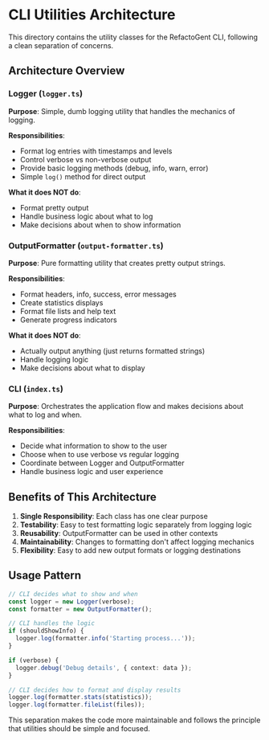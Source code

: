 # CLI Utilities Architecture

This directory contains the utility classes for the RefactoGent CLI, following a
clean separation of concerns.

## Architecture Overview

### Logger (`logger.ts`)

**Purpose**: Simple, dumb logging utility that handles the mechanics of logging.

**Responsibilities**:

- Format log entries with timestamps and levels
- Control verbose vs non-verbose output
- Provide basic logging methods (debug, info, warn, error)
- Simple `log()` method for direct output

**What it does NOT do**:

- Format pretty output
- Handle business logic about what to log
- Make decisions about when to show information

### OutputFormatter (`output-formatter.ts`)

**Purpose**: Pure formatting utility that creates pretty output strings.

**Responsibilities**:

- Format headers, info, success, error messages
- Create statistics displays
- Format file lists and help text
- Generate progress indicators

**What it does NOT do**:

- Actually output anything (just returns formatted strings)
- Handle logging logic
- Make decisions about what to display

### CLI (`index.ts`)

**Purpose**: Orchestrates the application flow and makes decisions about what to
log and when.

**Responsibilities**:

- Decide what information to show to the user
- Choose when to use verbose vs regular logging
- Coordinate between Logger and OutputFormatter
- Handle business logic and user experience

## Benefits of This Architecture

1. **Single Responsibility**: Each class has one clear purpose
2. **Testability**: Easy to test formatting logic separately from logging logic
3. **Reusability**: OutputFormatter can be used in other contexts
4. **Maintainability**: Changes to formatting don't affect logging mechanics
5. **Flexibility**: Easy to add new output formats or logging destinations

## Usage Pattern

```typescript
// CLI decides what to show and when
const logger = new Logger(verbose);
const formatter = new OutputFormatter();

// CLI handles the logic
if (shouldShowInfo) {
  logger.log(formatter.info('Starting process...'));
}

if (verbose) {
  logger.debug('Debug details', { context: data });
}

// CLI decides how to format and display results
logger.log(formatter.stats(statistics));
logger.log(formatter.fileList(files));
```

This separation makes the code more maintainable and follows the principle that
utilities should be simple and focused.
